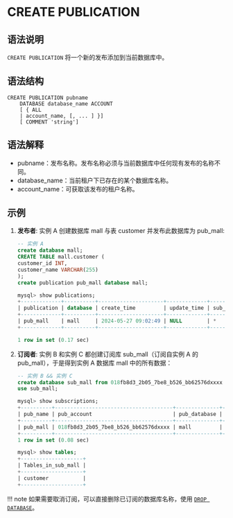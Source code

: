 # **CREATE PUBLICATION**

## **语法说明**

`CREATE PUBLICATION` 将一个新的发布添加到当前数据库中。

## **语法结构**

```
CREATE PUBLICATION pubname
    DATABASE database_name ACCOUNT
    [ { ALL
    | account_name, [, ... ] }]
    [ COMMENT 'string']
```

## 语法解释

- pubname：发布名称。发布名称必须与当前数据库中任何现有发布的名称不同。
- database_name：当前租户下已存在的某个数据库名称。
- account_name：可获取该发布的租户名称。

## **示例**

1. **发布者**: 实例 A 创建数据库 mall 与表 customer 并发布此数据库为 pub_mall:

    ```sql
    -- 实例 A
    create database mall;
    CREATE TABLE mall.customer (
    customer_id INT,
    customer_name VARCHAR(255)
    );
    create publication pub_mall database mall;

    mysql> show publications;
    +-------------+----------+---------------------+-------------+-------------+----------+
    | publication | database | create_time         | update_time | sub_account | comments |
    +-------------+----------+---------------------+-------------+-------------+----------+
    | pub_mall    | mall     | 2024-05-27 09:02:49 | NULL        | *           |          |
    +-------------+----------+---------------------+-------------+-------------+----------+

    1 row in set (0.17 sec)
    ```

2. **订阅者**: 实例 B 和实例 C 都创建订阅库 sub_mall（订阅自实例 A 的 pub_mall），于是得到实例 A 数据库 mall 中的所有数据：

    ```sql
    -- 实例 B && 实例 C 
    create database sub_mall from 018fb8d3_2b05_7be8_b526_bb62576dxxxx publication pub_mall;
    use sub_mall;

    mysql> show subscriptions;
    +----------+--------------------------------------+--------------+---------------------+----------+---------------------+
    | pub_name | pub_account                          | pub_database | pub_time            | sub_name | sub_time            |
    +----------+--------------------------------------+--------------+---------------------+----------+---------------------+
    | pub_mall | 018fb8d3_2b05_7be8_b526_bb62576dxxxx | mall         | 2024-05-27 09:02:49 | sub_mall | 2024-05-27 09:05:44 |
    +----------+--------------------------------------+--------------+---------------------+----------+---------------------+
    1 row in set (0.08 sec)

    mysql> show tables;
    +--------------------+
    | Tables_in_sub_mall |
    +--------------------+
    | customer           |
    +--------------------+
    ```

!!! note
    如果需要取消订阅，可以直接删除已订阅的数据库名称，使用 [`DROP DATABASE`](drop-database.md)。
